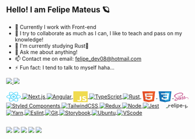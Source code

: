 ## Hello! I am Felipe Mateus 🪐

- 🔭 Currently I work with Front-end
- 👯 I try to collaborate as much as I can, I like to teach and pass on my knowledge!
- 🔎 I'm currently studying Rust🦀
- 💬 Ask me about anything!
- 📫 Contact me on email: felipe_dev08@hotmail.com
- ⚡ Fun fact: I tend to talk to myself haha...

<div>
  <a href="https://github.com/avulso17">
  <img height="160em" src="https://github-readme-stats.vercel.app/api?username=avulso17&show_icons=true&theme=codeSTACKr&include_all_commits=true&count_private=true"/>
  <img height="160em" src="https://github-readme-stats.vercel.app/api/top-langs/?username=avulso17&layout=compact&langs_count=7&theme=codeSTACKr"/>
</div>
  <div style="display: inline_block"><br>
  <img align="center" alt="React.js" height="30" width="40" src="https://raw.githubusercontent.com/devicons/devicon/master/icons/react/react-original.svg">
  <img align="center" alt="Next.js" height="30" width="40" src="https://cdn.jsdelivr.net/gh/devicons/devicon/icons/nextjs/nextjs-original.svg" />
  <img align="center" alt="Angular" height="30" width="40" src="https://cdn.jsdelivr.net/gh/devicons/devicon@latest/icons/angularjs/angularjs-original.svg" />
  <img align="center" alt="JavaScript" height="30" width="40" src="https://raw.githubusercontent.com/devicons/devicon/master/icons/javascript/javascript-plain.svg">
  <img align="center" alt="TypeScript" height="30" width="40" src="https://cdn.jsdelivr.net/gh/devicons/devicon/icons/typescript/typescript-original.svg" />
  <img align="center" alt="Rust" height="30" width="40" src="https://cdn.jsdelivr.net/gh/devicons/devicon@latest/icons/rust/rust-original.svg" />
  <img align="center" alt="HTML" height="30" width="40" src="https://raw.githubusercontent.com/devicons/devicon/master/icons/html5/html5-original.svg">
  <img align="center" alt="CSS" height="30" width="40" src="https://raw.githubusercontent.com/devicons/devicon/master/icons/css3/css3-original.svg">
  <img align="center" alt="SASS" height="30" width="40" src="https://raw.githubusercontent.com/devicons/devicon/master/icons/sass/sass-original.svg">
  <img align="center" alt="Styled Components" height="30" width="30" src="https://raw.githubusercontent.com/styled-components/brand/master/styled-components.png">
  <img align="center" alt="TailwindCSS" height="30" width="40" src="https://cdn.jsdelivr.net/gh/devicons/devicon@latest/icons/tailwindcss/tailwindcss-original.svg">
  <img align="center" alt="Redux" height="30" width="40" src="https://cdn.jsdelivr.net/gh/devicons/devicon/icons/redux/redux-original.svg" />
  <img align="right" alt="Felipe-pic" height="150" style="border-radius:50px;" src="https://images.wallpapersden.com/image/download/4k-rick-and-morty-2020_bGhma26UmZqaraWkpJRobWllrWdma2U.jpg">
  <img align="center" alt="Node" height="30" width="40" src="https://cdn.jsdelivr.net/gh/devicons/devicon/icons/nodejs/nodejs-original.svg" />
  <img align="center" alt="Jest" height="30" width="40" src="https://cdn.jsdelivr.net/gh/devicons/devicon/icons/jest/jest-plain.svg" />
  <img align="center" alt="Yarn" height="30" width="40" src="https://cdn.jsdelivr.net/gh/devicons/devicon/icons/yarn/yarn-original-wordmark.svg" />
  <img align="center" alt="Eslint" height="30" width="40" src="https://cdn.jsdelivr.net/gh/devicons/devicon/icons/eslint/eslint-original.svg" />
  <img align="center" alt="Git" height="30" width="40" src="https://cdn.jsdelivr.net/gh/devicons/devicon/icons/git/git-original.svg" />
  <img align="center" alt="Storybook" height="30" width="40" src="https://cdn.jsdelivr.net/gh/devicons/devicon/icons/storybook/storybook-original.svg" />
  <img align="center" alt="Ubuntu" height="30" width="40" src="https://cdn.jsdelivr.net/gh/devicons/devicon/icons/ubuntu/ubuntu-plain.svg" /> 
  <img align="center" alt="VScode" height="30" width="40" src="https://cdn.jsdelivr.net/gh/devicons/devicon/icons/vscode/vscode-original.svg" />
</div>
 
##
  
  <div>
  <a href="https://www.instagram.com/felipe_teus" target="_blank"><img src="https://img.shields.io/badge/-Instagram-%23E4405F?style=for-the-badge&logo=instagram&logoColor=white" target="_blank"></a>
 	<a href="https://www.twitch.tv/avulso" target="_blank"><img src="https://img.shields.io/badge/Twitch-9146FF?style=for-the-badge&logo=twitch&logoColor=white" target="_blank"></a>
   <a href="https://discord.gg/gVzhPpjWjE" target="_blank"><img src="https://img.shields.io/badge/Discord-7289DA?style=for-the-badge&logo=discord&logoColor=white" target="_blank"></a> 
  <a href = "mailto:felipe_dev08@hotmail.com"><img src="https://img.shields.io/badge/-Gmail-%23333?style=for-the-badge&logo=gmail&logoColor=white" target="_blank"></a>
  <a href="https://www.linkedin.com/in/felipe-mateus-g" target="_blank"><img src="https://img.shields.io/badge/-LinkedIn-%230077B5?style=for-the-badge&logo=linkedin&logoColor=white" target="_blank"></a> 
  </div>
